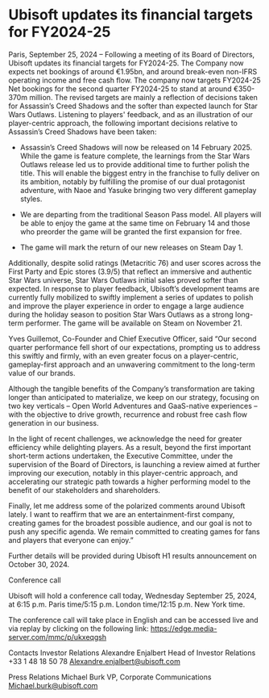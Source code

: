 # Ubisoft updates its financial targets for FY2024-25

Paris, September 25, 2024 – Following a meeting of its Board of Directors, Ubisoft updates
its financial targets for FY2024-25. The Company now expects net bookings of around
€1.95bn, and around break-even non-IFRS operating income and free cash flow. The
company now targets FY2024-25 Net bookings for the second quarter FY2024-25 to stand at
around €350-370m million. The revised targets are mainly a reflection of decisions taken for
Assassin’s Creed Shadows and the softer than expected launch for Star Wars Outlaws.
Listening to players' feedback, and as an illustration of our player-centric approach, the
following important decisions relative to Assassin’s Creed Shadows have been taken:
- Assassin’s Creed Shadows will now be released on 14 February 2025. While the game
is feature complete, the learnings from the Star Wars Outlaws release led us to provide
additional time to further polish the title. This will enable the biggest entry in the
franchise to fully deliver on its ambition, notably by fulfilling the promise of our dual
protagonist adventure, with Naoe and Yasuke bringing two very different gameplay
styles.

- We are departing from the traditional Season Pass model. All players will be able to
enjoy the game at the same time on February 14 and those who preorder the game
will be granted the first expansion for free.
- The game will mark the return of our new releases on Steam Day 1.

Additionally, despite solid ratings (Metacritic 76) and user scores across the First Party and
Epic stores (3.9/5) that reflect an immersive and authentic Star Wars universe, Star Wars
Outlaws initial sales proved softer than expected. In response to player feedback, Ubisoft’s
development teams are currently fully mobilized to swiftly implement a series of updates to
polish and improve the player experience in order to engage a large audience during the
holiday season to position Star Wars Outlaws as a strong long-term performer. The game will
be available on Steam on November 21.

Yves Guillemot, Co-Founder and Chief Executive Officer, said “Our second quarter
performance fell short of our expectations, prompting us to address this swiftly and firmly,
with an even greater focus on a player-centric, gameplay-first approach and an unwavering
commitment to the long-term value of our brands.

Although the tangible benefits of the Company’s transformation are taking longer than
anticipated to materialize, we keep on our strategy, focusing on two key verticals – Open
World Adventures and GaaS-native experiences – with the objective to drive growth,
recurrence and robust free cash flow generation in our business.

In the light of recent challenges, we acknowledge the need for greater efficiency while
delighting players. As a result, beyond the first important short-term actions undertaken, the
Executive Committee, under the supervision of the Board of Directors, is launching a review
aimed at further improving our execution, notably in this player-centric approach, and
accelerating our strategic path towards a higher performing model to the benefit of our
stakeholders and shareholders.

Finally, let me address some of the polarized comments around Ubisoft lately. I want to
reaffirm that we are an entertainment-first company, creating games for the broadest
possible audience, and our goal is not to push any specific agenda. We remain committed to
creating games for fans and players that everyone can enjoy.”

Further details will be provided during Ubisoft H1 results announcement on October 30, 2024.

Conference call

Ubisoft will hold a conference call today, Wednesday September 25, 2024, at 6:15 p.m. Paris time/5:15 p.m. London
time/12:15 p.m. New York time.

The conference call will take place in English and can be accessed live and via replay by clicking on the following
link:
https://edge.media-server.com/mmc/p/ukxeqgsh

Contacts
Investor Relations
Alexandre Enjalbert
Head of Investor Relations
+33 1 48 18 50 78
Alexandre.enjalbert@ubisoft.com

Press Relations
Michael Burk
VP, Corporate Communications
Michael.burk@ubisoft.com